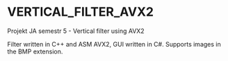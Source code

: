 # VERTICAL_FILTER_AVX2
Projekt JA semestr 5 - Vertical filter using AVX2

Filter written in C++ and ASM AVX2, GUI written in C#. Supports images in the BMP extension.
